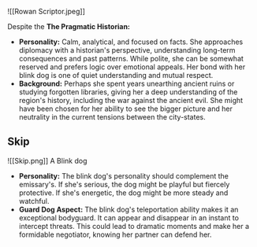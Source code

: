 ![[Rowan Scriptor.jpeg]]

Despite the 
**The Pragmatic Historian:**
- **Personality:** Calm, analytical, and focused on facts. She approaches diplomacy with a historian's perspective, understanding long-term consequences and past patterns. While polite, she can be somewhat reserved and prefers logic over emotional appeals. Her bond with her blink dog is one of quiet understanding and mutual respect.
- **Background:** Perhaps she spent years unearthing ancient ruins or studying forgotten libraries, giving her a deep understanding of the region's history, including the war against the ancient evil. She might have been chosen for her ability to see the bigger picture and her neutrality in the current tensions between the city-states.

## Skip

![[Skip.png]]
A Blink dog
- **Personality:** The blink dog's personality should complement the emissary's. If she's serious, the dog might be playful but fiercely protective. If she's energetic, the dog might be more steady and watchful.
- **Guard Dog Aspect:** The blink dog's teleportation ability makes it an exceptional bodyguard. It can appear and disappear in an instant to intercept threats. This could lead to dramatic moments and make her a formidable negotiator, knowing her partner can defend her.